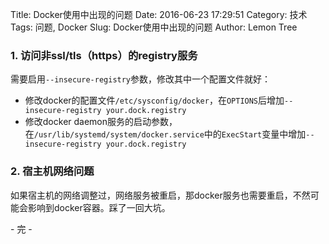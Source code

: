 Title: Docker使用中出现的问题
Date: 2016-06-23 17:29:51
Category: 技术
Tags: 问题, Docker
Slug: Docker使用中出现的问题
Author: Lemon Tree

### 1. 访问非ssl/tls（https）的registry服务

需要启用`--insecure-registry`参数，修改其中一个配置文件就好：

+ 修改docker的配置文件`/etc/sysconfig/docker`，在`OPTIONS`后增加`--insecure-registry your.dock.registry`
+ 修改docker daemon服务的启动参数，在`/usr/lib/systemd/system/docker.service`中的`ExecStart`变量中增加`--insecure-registry your.dock.registry`

### 2. 宿主机网络问题

如果宿主机的网络调整过，网络服务被重启，那docker服务也需要重启，不然可能会影响到docker容器。踩了一回大坑。

\- 完 -
